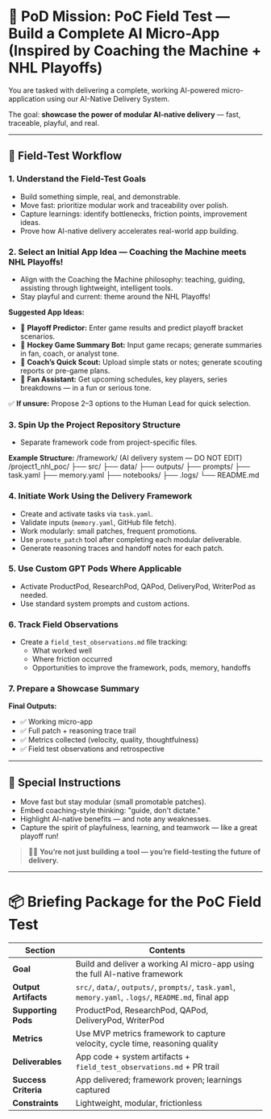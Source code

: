 # 🎯 PoD Mission: PoC Field Test — Build a Complete AI Micro-App (Inspired by Coaching the Machine + NHL Playoffs)

You are tasked with delivering a complete, working AI-powered micro-application using our AI-Native Delivery System.

The goal: **showcase the power of modular AI-native delivery** — fast, traceable, playful, and real.

---

## 🧾 Field-Test Workflow

### 1. Understand the Field-Test Goals
- Build something simple, real, and demonstrable.
- Move fast: prioritize modular work and traceability over polish.
- Capture learnings: identify bottlenecks, friction points, improvement ideas.
- Prove how AI-native delivery accelerates real-world app building.

### 2. Select an Initial App Idea — Coaching the Machine meets NHL Playoffs!
- Align with the Coaching the Machine philosophy: teaching, guiding, assisting through lightweight, intelligent tools.
- Stay playful and current: theme around the NHL Playoffs!

**Suggested App Ideas:**
- 🏒 **Playoff Predictor:** Enter game results and predict playoff bracket scenarios.
- 🏒 **Hockey Game Summary Bot:** Input game recaps; generate summaries in fan, coach, or analyst tone.
- 🏒 **Coach’s Quick Scout:** Upload simple stats or notes; generate scouting reports or pre-game plans.
- 🏒 **Fan Assistant:** Get upcoming schedules, key players, series breakdowns — in a fun or serious tone.

✅ **If unsure:** Propose 2–3 options to the Human Lead for quick selection.

### 3. Spin Up the Project Repository Structure
- Separate framework code from project-specific files.

**Example Structure:**
/framework/         (AI delivery system — DO NOT EDIT)
/project1_nhl_poc/
    ├── src/
    ├── data/
    ├── outputs/
    ├── prompts/
    ├── task.yaml
    ├── memory.yaml
    ├── notebooks/
    ├── .logs/
    └── README.md


### 4. Initiate Work Using the Delivery Framework
- Create and activate tasks via `task.yaml`.
- Validate inputs (`memory.yaml`, GitHub file fetch).
- Work modularly: small patches, frequent promotions.
- Use `promote_patch` tool after completing each modular deliverable.
- Generate reasoning traces and handoff notes for each patch.

### 5. Use Custom GPT Pods Where Applicable
- Activate ProductPod, ResearchPod, QAPod, DeliveryPod, WriterPod as needed.
- Use standard system prompts and custom actions.

### 6. Track Field Observations
- Create a `field_test_observations.md` file tracking:
  - What worked well
  - Where friction occurred
  - Opportunities to improve the framework, pods, memory, handoffs

### 7. Prepare a Showcase Summary
**Final Outputs:**
- ✅ Working micro-app
- ✅ Full patch + reasoning trace trail
- ✅ Metrics collected (velocity, quality, thoughtfulness)
- ✅ Field test observations and retrospective

---

## 📎 Special Instructions

- Move fast but stay modular (small promotable patches).
- Embed coaching-style thinking: "guide, don't dictate."
- Highlight AI-native benefits — and note any weaknesses.
- Capture the spirit of playfulness, learning, and teamwork — like a great playoff run!

> 🏒🚀 **You’re not just building a tool — you’re field-testing the future of delivery.**

---

# 📦 Briefing Package for the PoC Field Test

| **Section**          | **Contents**                                                                 |
|-----------------------|------------------------------------------------------------------------------|
| **Goal**              | Build and deliver a working AI micro-app using the full AI-native framework  |
| **Output Artifacts**  | `src/`, `data/`, `outputs/`, `prompts/`, `task.yaml`, `memory.yaml`, `.logs/`, `README.md`, final app |
| **Supporting Pods**   | ProductPod, ResearchPod, QAPod, DeliveryPod, WriterPod                      |
| **Metrics**           | Use MVP metrics framework to capture velocity, cycle time, reasoning quality |
| **Deliverables**      | App code + system artifacts + `field_test_observations.md` + PR trail         |
| **Success Criteria**  | App delivered; framework proven; learnings captured                         |
| **Constraints**       | Lightweight, modular, frictionless                                           |

